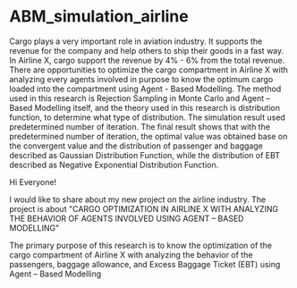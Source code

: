 # ABM_simulation_airline
Cargo plays a very important role in aviation industry. It supports the revenue for the company and help others to ship their goods in a fast way. In Airline X, cargo support the revenue by 4% - 6% from the total revenue. There are opportunities to optimize the cargo compartment in Airline X with analyzing every agents involved in purpose to know the optimum cargo loaded into the compartment using Agent - Based Modelling. The method used in this research is Rejection Sampling in Monte Carlo and Agent – Based Modelling itself, and the theory used in this research is distribution function, to determine what type of distribution. The simulation result used predetermined number of iteration. The final result shows that with the predetermined number of iteration, the optimal value was obtained base on the convergent value and the distribution of passenger and baggage described as Gaussian Distribution Function, while the distribution of EBT described as Negative Exponential Distribution Function.


Hi Everyone!

I would like to share about my new project on the airline industry.
The project is about "CARGO OPTIMIZATION IN AIRLINE X WITH ANALYZING THE BEHAVIOR OF AGENTS INVOLVED USING AGENT – BASED MODELLING"

The primary purpose of this research is to know the optimization of the
cargo compartment of Airline X with analyzing the behavior of the passengers,
baggage allowance, and Excess Baggage Ticket (EBT) using Agent – Based Modelling
